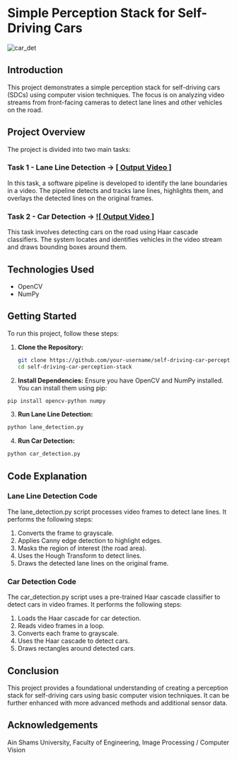 # Simple Perception Stack for Self-Driving Cars


![car_det](https://github.com/mgtera200/PROJECTS/assets/127119775/e22becdd-b5a3-4c14-825c-b813b4200b27)


## Introduction
This project demonstrates a simple perception stack for self-driving cars (SDCs) using computer vision techniques. The focus is on analyzing video streams from front-facing cameras to detect lane lines and other vehicles on the road.

## Project Overview
The project is divided into two main tasks:

### Task 1 - Lane Line Detection -> [[ Output Video ]](https://drive.google.com/file/d/1WeqngoYKfQe3-zhrwhLsD1pCoffYqgx6/view?usp=sharing)
In this task, a software pipeline is developed to identify the lane boundaries in a video. The pipeline detects and tracks lane lines, highlights them, and overlays the detected lines on the original frames.

### Task 2 - Car Detection -> [![ Output Video ]](https://drive.google.com/file/d/18n7Anaozkn24yErfpM8ZSoZdtXvzXvu9/view?usp=sharing)
This task involves detecting cars on the road using Haar cascade classifiers. The system locates and identifies vehicles in the video stream and draws bounding boxes around them.

## Technologies Used
- OpenCV
- NumPy

## Getting Started
To run this project, follow these steps:

1. **Clone the Repository:**
   ```bash
   git clone https://github.com/your-username/self-driving-car-perception-stack.git
   cd self-driving-car-perception-stack

2. **Install Dependencies:**
Ensure you have OpenCV and NumPy installed. You can install them using pip:
```bash
pip install opencv-python numpy
```


3. **Run Lane Line Detection:**

```bash
python lane_detection.py
```

4. **Run Car Detection:**

```bash
python car_detection.py
```

## Code Explanation
### Lane Line Detection Code
The lane_detection.py script processes video frames to detect lane lines. It performs the following steps:

1. Converts the frame to grayscale.
2. Applies Canny edge detection to highlight edges.
3. Masks the region of interest (the road area).
4. Uses the Hough Transform to detect lines.
5. Draws the detected lane lines on the original frame.


### Car Detection Code
The car_detection.py script uses a pre-trained Haar cascade classifier to detect cars in video frames. It performs the following steps:

1. Loads the Haar cascade for car detection.
2. Reads video frames in a loop.
3. Converts each frame to grayscale.
4. Uses the Haar cascade to detect cars.
5. Draws rectangles around detected cars.

## Conclusion
This project provides a foundational understanding of creating a perception stack for self-driving cars using basic computer vision techniques. It can be further enhanced with more advanced methods and additional sensor data.

## Acknowledgements
Ain Shams University, Faculty of Engineering, Image Processing / Computer Vision
